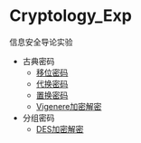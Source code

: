# Cryptology_Exp
信息安全导论实验

* 古典密码
   * [移位密码](code/Classical/Shift_cryption.cpp)
   * [代换密码](code/Classical/Substitution.cpp)
   * [置换密码](code/Classical/Transposition.cpp)
   * [Vigenere加密解密](code/Classical/Vigenere.cpp)
* 分组密码
  * [DES加密解密](code/DES/ReadMe.md)
